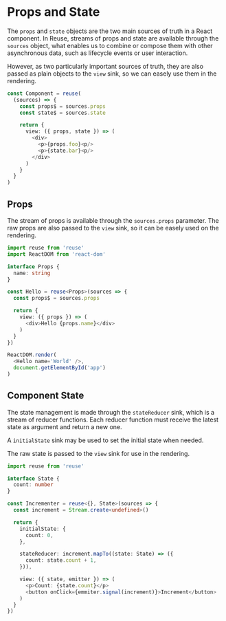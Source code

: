 # Props and State

The `props` and `state` objects are the two main sources of truth in a React component. In Reuse, streams of props and state are available through the `sources` object, what enables us to combine or compose them with other asynchronous data, such as lifecycle events or user interaction.

However, as two particularly important sources of truth, they are also passed as plain objects to the `view` sink, so we can easely use them in the rendering.

```typescript
const Component = reuse(
  (sources) => {
    const props$ = sources.props
    const state$ = sources.state

    return {
      view: ({ props, state }) => (
        <div>
          <p>{props.foo}<p/>
          <p>{state.bar}<p/>
        </div>
      )
    }
  }
)
```

## Props

The stream of props is available through the `sources.props` parameter. The raw props are also passed to the `view` sink, so it can be easely used on the rendering.

```typescript
import reuse from 'reuse'
import ReactDOM from 'react-dom'

interface Props {
  name: string
}

const Hello = reuse<Props>(sources => {
  const props$ = sources.props

  return {
    view: ({ props }) => (
      <div>Hello {props.name}</div>
    )
  }
})

ReactDOM.render(
  <Hello name='World' />,
  document.getElementById('app')
)
```

## Component State

The state management is made through the `stateReducer` sink, which is a stream of reducer functions. Each reducer function must receive the latest state as argument and return a new one.

A `initialState` sink may be used to set the initial state when needed.

The raw state is passed to the `view` sink for use in the rendering.

```typescript
import reuse from 'reuse'

interface State {
  count: number
}

const Incrementer = reuse<{}, State>(sources => {
  const increment = Stream.create<undefined>()

  return {
    initialState: {
      count: 0,
    },

    stateReducer: increment.mapTo((state: State) => ({
      count: state.count + 1,
    })),

    view: ({ state, emitter }) => (
      <p>Count: {state.count}</p>
      <button onClick={emmiter.signal(increment)}>Increment</button>
    )
  }
})
``` 